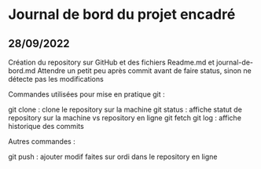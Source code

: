 # Journal de bord du projet encadré

## 28/09/2022

Création du repository sur GitHub et des fichiers Readme.md et journal-de-bord.md
Attendre un petit peu après commit avant de faire status, sinon ne détecte pas les modifications

Commandes utilisées pour mise en pratique git : 

git clone : clone le repository sur la machine
git status : affiche statut de repository sur la machine vs repository en ligne
git fetch
git log : affiche historique des commits

Autres commandes : 

git push : ajouter modif faites sur ordi dans le repository en ligne
